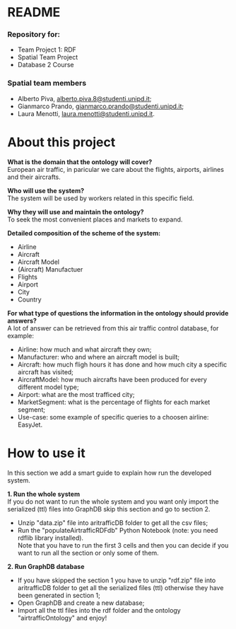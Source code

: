 # README #

### Repository for: 

* Team Project 1: RDF
* Spatial Team Project
* Database 2 Course

### Spatial team members 
* Alberto Piva, alberto.piva.8@studenti.unipd.it;
* Gianmarco Prando, gianmarco.prando@studenti.unipd.it;
* Laura Menotti, laura.menotti@studenti.unipd.it.

# About this project 
**What is the domain that the ontology will cover?**  
European air traffic, in paricular we care about the flights, airports, airlines and their aircrafts.

**Who will use the system?**  
The system will be used by workers related in this specific field.

**Why they will use and maintain the ontology?**  
To seek the most convenient places and markets to expand.  

**Detailed composition of the scheme of the system:**  

* Airline  
* Aircraft  
* Aircraft Model  
* (Aircraft) Manufactuer  
* Flights  
* Airport  
* City  
* Country  

**For what type of questions the information in the ontology should provide answers?**  
A lot of answer can be retrieved from this air traffic control database, for example:  

* Airline: how much and what aircraft they own;  
* Manufacturer: who and where an aircraft model is built;  
* Aircraft: how much fligh hours it has done and how much city a specific aircraft has visited;  
* AircraftModel: how much aircrafts have been produced for every different model type;  
* Airport: what are the most trafficed city;  
* MarketSegment: what is the percentage of flights for each market segment;  
*  Use-case: some example of specific queries to a choosen airline: EasyJet.  

# How to use it

In this section we add a smart guide to explain how run the developed system.  

**1. Run the whole system**  
If you do not want to run the whole system and you want only import the serialized (ttl) files into GraphDB skip
 this section and go to section 2.  
 
* Unzip "data.zip" file into aritrafficDB folder to get all the csv files;
* Run the "populateAirtrafficRDFdb" Python Notebook (note: you need rdflib library installed).  
Note that you have to run the first 3 cells and then you can decide if you want to run all the section or only some of them.

**2. Run GraphDB database**  

* If you have skipped the section 1 you have to unzip "rdf.zip" file into aritrafficDB folder to get all the serialized files (ttl)
 otherwise they have been generated in section 1;  
* Open GraphDB and create a new database;  
* Import all the ttl files into the rdf folder and the ontology "airtrafficOntology" and enjoy!

